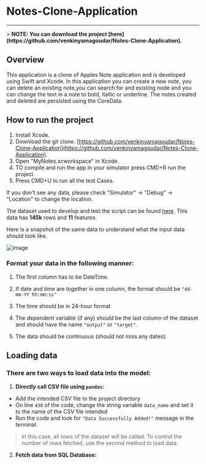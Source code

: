 # Notes-Clone-Application

<hr>
> <b> NOTE: You can download the project [here](https://github.com/venkinyamagoudar/Notes-Clone-Application). </b> <br> 

## Overview 
This application is a clone of Apples Note application and is developed using Swift and Xcode. In this application you can create a new note, you can delete an existing 
note,you can search for and existing node and you can change the text in a note to bold, itallic or underline. The notes created and deleted are persisted using the CoreData.

## How to run the project
1. Install Xcode.
2. Download the git clone.
[https://github.com/venkinyamagoudar/Notes-Clone-Application](https://github.com/venkinyamagoudar/Notes-Clone-Application).
3. Open "MyNotes.xcworkspace" in Xcode.
4. TO compile and run the app in your simulator press CMD+R run the project.
5. Press CMD+U to run all the test Cases.


If you don't see any data, please check "Simulator" -> "Debug" -> "Location" to change the location.

The dataset used to develop and test the script can be found [here](/weather_data_denver.csv). This data has <b>145k</b> rows and <b>11</b> features. <br>

Here is a snapshot of the same data to understand what the input data should look like.

![image](https://user-images.githubusercontent.com/72503778/205184189-a46eca1e-3584-4027-b91c-63d7e24fee24.png)

<h3>Format your data in the following manner: </h3>

1) The first column has to be DateTime. 

2) If date and time are together in one column, the format should be `"dd-mm-YY hh:mm:ss"`

4) The time should be in 24-hour format

5) The dependent variable (if any) should be the last column of the dataset and should have the name `"output"` or `"target"`.

6) The data should be continuous (should not miss any dates).

## Loading data

<h3>There are two ways to load data into the model: </h3>

1) <b> Directly call CSV file using `pandas`: </b>

- Add the intended CSV file to the project directory
- On line `438` of the code, change the string variable `data_name` and set it to the name of the CSV file intended
- Run the code and look for `"Data Successfully Added!"` message in the terminal.
> In this case, all rows of the dataset will be called. To control the number of rows fetched, use the second method to load data.

2) <b> Fetch data from SQL Database: </b>

